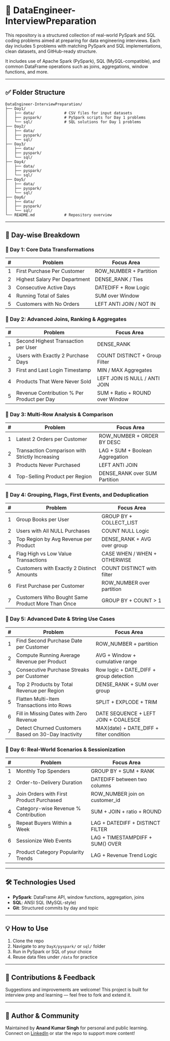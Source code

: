 # 📁 DataEngineer-InterviewPreparation

This repository is a structured collection of real-world PySpark and SQL coding problems aimed at preparing for data engineering interviews. Each day includes 5 problems with matching PySpark and SQL implementations, clean datasets, and GitHub-ready structure.

It includes use of Apache Spark (PySpark), SQL (MySQL-compatible), and common DataFrame operations such as joins, aggregations, window functions, and more.

---

## ✅ Folder Structure

```
DataEngineer-InterviewPreparation/
├── Day1/
│   ├── data/             # CSV files for input datasets
│   ├── pyspark/          # PySpark scripts for Day 1 problems
│   └── sql/              # SQL solutions for Day 1 problems
├── Day2/
│   ├── data/
│   ├── pyspark/
│   └── sql/
├── Day3/
│   ├── data/
│   ├── pyspark/
│   └── sql/
├── Day4/
│   ├── data/
│   ├── pyspark/
│   └── sql/
├── Day5/
│   ├── data/
│   ├── pyspark/
│   └── sql/
├── Day6/
│   ├── data/
│   ├── pyspark/
│   └── sql/
└── README.md             # Repository overview
```

---

## 📆 Day-wise Breakdown

### 📅 Day 1: Core Data Transformations

| # | Problem                       | Focus Area              |
| - | ----------------------------- | ----------------------- |
| 1 | First Purchase Per Customer   | ROW\_NUMBER + Partition |
| 2 | Highest Salary Per Department | DENSE\_RANK / Ties      |
| 3 | Consecutive Active Days       | DATEDIFF + Row Logic    |
| 4 | Running Total of Sales        | SUM over Window         |
| 5 | Customers with No Orders      | LEFT ANTI JOIN / NOT IN |

### 📅 Day 2: Advanced Joins, Ranking & Aggregates

| # | Problem                                    | Focus Area                      |
| - | ------------------------------------------ | ------------------------------- |
| 1 | Second Highest Transaction per User        | DENSE\_RANK                     |
| 2 | Users with Exactly 2 Purchase Days         | COUNT DISTINCT + Group Filter   |
| 3 | First and Last Login Timestamp             | MIN / MAX Aggregates            |
| 4 | Products That Were Never Sold              | LEFT JOIN IS NULL / ANTI JOIN   |
| 5 | Revenue Contribution % Per Product per Day | SUM + Ratio + ROUND over Window |

### 📅 Day 3: Multi-Row Analysis & Comparison

| # | Problem                                             | Focus Area                          |
| - | --------------------------------------------------- | ----------------------------------- |
| 1 | Latest 2 Orders per Customer                        | ROW\_NUMBER + ORDER BY DESC         |
| 2 | Transaction Comparison with Strictly Increasing     | LAG + SUM + Boolean Aggregation     |
| 3 | Products Never Purchased                            | LEFT ANTI JOIN                      |
| 4 | Top-Selling Product per Region                      | DENSE\_RANK over SUM Partition      |

### 📅 Day 4: Grouping, Flags, First Events, and Deduplication

| # | Problem                                         | Focus Area                          |
| - | ----------------------------------------------- | ----------------------------------- |
| 1 | Group Books per User                            | GROUP BY + COLLECT_LIST             |
| 2 | Users with All NULL Purchases                   | COUNT NULL Logic                    |
| 3 | Top Region by Avg Revenue per Product           | DENSE_RANK + AVG over group         |
| 4 | Flag High vs Low Value Transactions             | CASE WHEN / WHEN + OTHERWISE        |
| 5 | Customers with Exactly 2 Distinct Amounts       | COUNT DISTINCT with filter          |
| 6 | First Purchase per Customer                     | ROW_NUMBER over partition           |
| 7 | Customers Who Bought Same Product More Than Once| GROUP BY + COUNT > 1                |

### 📅 Day 5: Advanced Date & String Use Cases

| # | Problem                                                | Focus Area                                |
| - | ------------------------------------------------------ | ----------------------------------------- |
| 1 | Find Second Purchase Date per Customer                 | ROW_NUMBER + partition                    |
| 2 | Compute Running Average Revenue per Product            | AVG + Window + cumulative range           |
| 3 | Consecutive Purchase Streaks per Customer              | Row logic + DATE_DIFF + group detection   |
| 4 | Top 2 Products by Total Revenue per Region             | DENSE_RANK + SUM over group               |
| 5 | Flatten Multi-Item Transactions into Rows              | SPLIT + EXPLODE + TRIM                    |
| 6 | Fill in Missing Dates with Zero Revenue                | DATE SEQUENCE + LEFT JOIN + COALESCE      |
| 7 | Detect Churned Customers Based on 30-Day Inactivity    | MAX(date) + DATE_DIFF + filter condition  |

### 📅 Day 6: Real-World Scenarios & Sessionization

| # | Problem                                             | Focus Area                                |
| - | --------------------------------------------------- | ----------------------------------------- |
| 1 | Monthly Top Spenders                                | GROUP BY + SUM + RANK                     |
| 2 | Order-to-Delivery Duration                          | DATEDIFF between two columns              |
| 3 | Join Orders with First Product Purchased            | ROW_NUMBER join on customer_id            |
| 4 | Category-wise Revenue % Contribution                | SUM + JOIN + ratio + ROUND                |
| 5 | Repeat Buyers Within a Week                         | LAG + DATEDIFF + DISTINCT FILTER          |
| 6 | Sessionize Web Events                               | LAG + TIMESTAMPDIFF + SUM() OVER          |
| 7 | Product Category Popularity Trends                  | LAG + Revenue Trend Logic                 |



---

## 🛠 Technologies Used

* **PySpark**: DataFrame API, window functions, aggregation, joins
* **SQL**: ANSI SQL (MySQL-style)
* **Git**: Structured commits by day and topic

---

## 💡 How to Use

1. Clone the repo
2. Navigate to any `DayX/pyspark/` or `sql/` folder
3. Run in PySpark or SQL of your choice
4. Reuse data files under `/data` for practice

---

## 📢 Contributions & Feedback

Suggestions and improvements are welcome! This project is built for interview prep and learning — feel free to fork and extend it.

---

## 🔗 Author & Community

Maintained by **Anand Kumar Singh** for personal and public learning. Connect on [LinkedIn](https://www.linkedin.com/in/anand-kumar-singh-830839ab) or star the repo to support more content!
